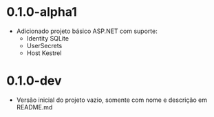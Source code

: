 0.1.0-alpha1
============

  - Adicionado projeto básico ASP.NET com suporte:
    - Identity SQLite
    - UserSecrets
    - Host Kestrel

0.1.0-dev
=========

  - Versão inicial do projeto vazio, somente com nome e descrição em README.md